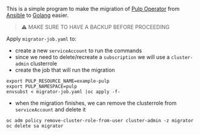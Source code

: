 This is a simple program to make the migration of [Pulp Operator](https://docs.pulpproject.org/pulp_operator/) from [Ansible](https://github.com/pulp/pulp-operator/tree/ansible) to [Golang](https://github.com/pulp/pulp-operator/tree/main) easier.


> :warning: MAKE SURE TO HAVE A BACKUP BEFORE PROCEEDING

Apply `migrator-job.yaml` to:
* create a new `serviceAccount` to run the commands
* since we need to delete/recreate a `subscription` we will use a `cluster-admin` clusterrole
* create the job that will run the migration
```
export PULP_RESOURCE_NAME=example-pulp
export PULP_NAMESPACE=pulp
envsubst < migrator-job.yaml |oc apply -f-
```

* when the migration finishes, we can remove the clusterrole from `serviceAccount` and delete it
```
oc adm policy remove-cluster-role-from-user cluster-admin -z migrator
oc delete sa migrator
```
